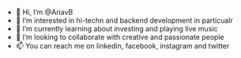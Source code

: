 - 👋 Hi, I’m @AriavB
- 👀 I’m interested in hi-techn and backend development in particualr
- 🌱 I’m currently learning about investing and playing live music
- 💞️ I’m looking to collaborate with creative and passionate people 
- 📫 You can reach me on linkedin, facebook, instagram and twitter
